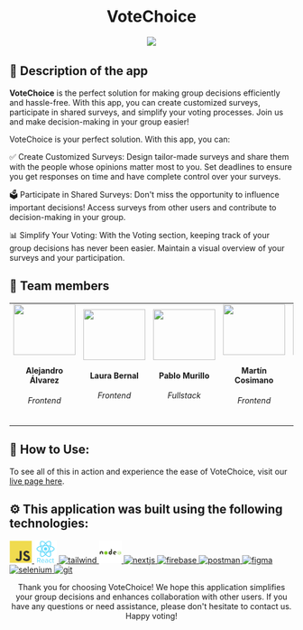 <div align="center">
  
</div>


<div align="center">
  <h1>VoteChoice</h1>
  <img src="https://github.com/martincosimano/votechoice/assets/103332504/45072b7a-abb7-4745-8b48-27e6f767a985">

</div>




## 📕 Description of the app

<b>VoteChoice</b> is the perfect solution for making group decisions efficiently and hassle-free. With this app, you can create customized surveys, participate in shared surveys, and simplify your voting processes. Join us and make decision-making in your group easier!


VoteChoice is your perfect solution. With this app, you can:

✅ Create Customized Surveys: Design tailor-made surveys and share them with the people whose opinions matter most to you. Set deadlines to ensure you get responses on time and have complete control over your surveys.

🗳️ Participate in Shared Surveys: Don't miss the opportunity to influence important decisions! Access surveys from other users and contribute to decision-making in your group.

📊 Simplify Your Voting: With the Voting section, keeping track of your group decisions has never been easier. Maintain a visual overview of your surveys and your participation.




## 👷 Team members

<table>
  <tr>
    <td>
      <div align="center">
        <a href="https://www.linkedin.com/in/alejandro-alvarez-65030a240/" target="_blank" rel="author">
          <img width="110" height="90" src="https://res.cloudinary.com/dx5ndnahy/image/upload/v1695649987/votechoice/Ale_xteelt.jpg"/>
        </a>
        <h4 style="margin-top: 1rem;">Alejandro Álvarez</h4>
        <h6 style="margin-top: 1rem;">Frontend</h6>
      </div>
    </td>
    <td>
      <div align="center">
        <a href="https://www.linkedin.com/in/ingeniera-laura-bernal/" target="_blank" rel="author">
          <img width="110" height="90" src="https://res.cloudinary.com/dx5ndnahy/image/upload/v1695649988/votechoice/Laura_c5ovnu.jpg"/>
        </a>
        <h4 style="margin-top: 1rem;">Laura Bernal</h4>
        <h6 style="margin-top: 1rem;">Frontend</h6>
      </div>
    </td>
    <td>
      <div align="center">
        <a href="https://www.linkedin.com/in/pablo-nicolas-murillo/" target="_blank" rel="author">
          <img width="110" height="90" src="https://res.cloudinary.com/dx5ndnahy/image/upload/v1695649989/votechoice/Pablo_mitdie.jpg"/>
        </a>
        <h4 style="margin-top: 1rem;">Pablo Murillo</h4>
        <h6 style="margin-top: 1rem;">Fullstack</h6>
      </div>
    </td>
    <td>
      <div align="center">
        <a href="https://www.linkedin.com/in/martin-cosimano/" target="_blank" rel="author">
          <img width="110" height="90" src="https://res.cloudinary.com/dx5ndnahy/image/upload/v1695649989/votechoice/Martin_unm2zs.png"/>
        </a>
        <h4 style="margin-top: 1rem;">Martín Cosimano</h4>
        <h6 style="margin-top: 1rem;">Frontend</h6>
      </div>
    </td>
    <td>
      <div align="center">
        <a href="https://www.linkedin.com/in/candelariagonzalezdev/" target="_blank" rel="author">
          <img width="110" height="90" src="https://res.cloudinary.com/dx5ndnahy/image/upload/v1695649987/votechoice/Cande_ajodrk.jpg"/>
        </a>
        <h4 style="margin-top: 1rem;">Candelaria Gonzalez</h4>
        <h6 style="margin-top: 1rem;">Fullstack</h6>
      </div>
    </td>
    <td>
      <div align="center">
        <a href="https://www.linkedin.com/in/carla-m-toledo/" target="_blank" rel="author">
          <img width="110" height="90" src="https://res.cloudinary.com/dx5ndnahy/image/upload/v1695649988/votechoice/Carla_deiibj.jpg"/>
        </a>
        <h4 style="margin-top: 1rem;">Carla Toledo</h4>
        <h6 style="margin-top: 1rem;">Diseñador UX/UI</h6>
      </div>
    </td>
    <td>
      <div align="center">
        <a href="https://www.linkedin.com/in/orlemar-abreu/" target="_blank" rel="author">
          <img width="110" height="90" src="https://res.cloudinary.com/dx5ndnahy/image/upload/v1695649989/votechoice/Orle_bpvyo1.jpg"/>
        </a>
        <h4 style="margin-top: 1rem;">Orlemar Abreu</h4>
        <h6 style="margin-top: 1rem;">Tester</h6>
      </div>
    </td>
  </tr>
</table>




## 🚀 How to Use:

To see all of this in action and experience the ease of VoteChoice, visit our <a href="https://votechoice.vercel.app/">live page here</a>.




## ⚙️ This application was built using the following technologies:
<p align="left"> 
<a href="https://developer.mozilla.org/en-US/docs/Web/JavaScript" target="_blank" rel="noreferrer"> <img src="https://raw.githubusercontent.com/devicons/devicon/master/icons/javascript/javascript-original.svg" alt="javascript" width="40" height="40"/> </a><a href="https://reactjs.org/" target="_blank" rel="noreferrer"> <img src="https://raw.githubusercontent.com/devicons/devicon/master/icons/react/react-original-wordmark.svg" alt="react" width="40" height="40"/> </a><a href="https://tailwindcss.com/" target="_blank" rel="noreferrer"> <img src="https://www.vectorlogo.zone/logos/tailwindcss/tailwindcss-icon.svg" alt="tailwind" width="40" height="40"/> </a> <a href="https://nodejs.org" target="_blank" rel="noreferrer"> <img src="https://raw.githubusercontent.com/devicons/devicon/master/icons/nodejs/nodejs-original-wordmark.svg" alt="nodejs" width="40" height="40"/> </a> <a href="https://nextjs.org/" target="_blank" rel="noreferrer"> <img src="https://cdn.worldvectorlogo.com/logos/nextjs-2.svg" alt="nextjs" width="40" height="40"/> </a> <a href="https://firebase.google.com/" target="_blank" rel="noreferrer"> <img src="https://www.vectorlogo.zone/logos/firebase/firebase-icon.svg" alt="firebase" width="40" height="40"/> </a> <a href="https://postman.com" target="_blank" rel="noreferrer"> <img src="https://www.vectorlogo.zone/logos/getpostman/getpostman-icon.svg" alt="postman" width="40" height="40"/> </a><a href="https://www.figma.com/" target="_blank" rel="noreferrer"> <img src="https://www.vectorlogo.zone/logos/figma/figma-icon.svg" alt="figma" width="40" height="40"/> </a><a href="https://www.selenium.dev" target="_blank" rel="noreferrer"> <img src="https://raw.githubusercontent.com/detain/svg-logos/780f25886640cef088af994181646db2f6b1a3f8/svg/selenium-logo.svg" alt="selenium" width="40" height="40"/> </a> <a href="https://git-scm.com/" target="_blank" rel="noreferrer"> <img src="https://www.vectorlogo.zone/logos/git-scm/git-scm-icon.svg" alt="git" width="40" height="40"/> </a> </p>
 

<p align="center">Thank you for choosing VoteChoice! We hope this application simplifies your group decisions and enhances collaboration with other users. If you have any questions or need assistance, please don't hesitate to contact us. Happy voting!</p>
